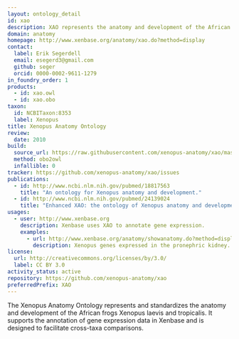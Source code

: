 ```yaml
---
layout: ontology_detail
id: xao
description: XAO represents the anatomy and development of the African frogs Xenopus laevis and tropicalis.
domain: anatomy
homepage: http://www.xenbase.org/anatomy/xao.do?method=display
contact:
  label: Erik Segerdell
  email: esegerd3@gmail.com
  github: seger
  orcid: 0000-0002-9611-1279
in_foundry_order: 1
products:
  - id: xao.owl
  - id: xao.obo
taxon:
  id: NCBITaxon:8353
  label: Xenopus
title: Xenopus Anatomy Ontology
review:
  date: 2010
build:
  source_url: https://raw.githubusercontent.com/xenopus-anatomy/xao/master/xenopus_anatomy.obo
  method: obo2owl
  infallible: 0
tracker: https://github.com/xenopus-anatomy/xao/issues
publications:
  - id: http://www.ncbi.nlm.nih.gov/pubmed/18817563
    title: "An ontology for Xenopus anatomy and development."
  - id: http://www.ncbi.nlm.nih.gov/pubmed/24139024
    title: "Enhanced XAO: the ontology of Xenopus anatomy and development underpins more accurate annotation of gene expression and queries on Xenbase."
usages:
  - user: http://www.xenbase.org
    description: Xenbase uses XAO to annotate gene expression.
    examples:
      - url: http://www.xenbase.org/anatomy/showanatomy.do?method=displayAnatomySummary&anatomyId=463
        description: Xenopus genes expressed in the pronephric kidney.
license:
  url: http://creativecommons.org/licenses/by/3.0/
  label: CC BY 3.0
activity_status: active
repository: https://github.com/xenopus-anatomy/xao
preferredPrefix: XAO
---
```


The Xenopus Anatomy Ontology represents and standardizes the anatomy and development of the African frogs Xenopus laevis and tropicalis. It supports the annotation of gene expression data in Xenbase and is designed to facilitate cross-taxa comparisons.
